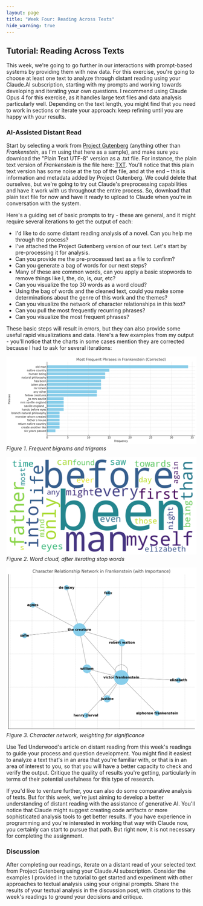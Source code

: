 ```yaml
---
layout: page
title: "Week Four: Reading Across Texts"
hide_warning: true
---
```


## Tutorial: Reading Across Texts

This week, we're going to go further in our interactions with prompt-based systems by providing them with new data. For this exercise, you're going to choose at least one text to analyze through distant reading using your Claude.AI subscription, starting with my prompts and working towards developing and iterating your own questions. I recommend using Claude Opus 4 for this exercise, as it handles large text files and data analysis particularly well. Depending on the text length, you might find that you need to work in sections or iterate your approach: keep refining until you are happy with your results.

### AI-Assisted Distant Read

Start by selecting a work from [Project Gutenberg](https://www.gutenberg.org/) (anything other than *Frankenstein*, as I'm using that here as a sample), and make sure you download the "Plain Text UTF-8" version as a .txt file. For instance, the plain text version of *Frankenstein* is the file here: [TXT](https://www.gutenberg.org/cache/epub/41445/pg41445.txt). You'll notice that this plain text version has some noise at the top of the file, and at the end – this is information and metadata added by Project Gutenberg. We could delete that ourselves, but we're going to try out Claude's preprocessing capabilities and have it work with us throughout the entire process. So, download that plain text file for now and have it ready to upload to Claude when you're in conversation with the system.

Here's a guiding set of basic prompts to try - these are general, and it might require several iterations to get the output of each:

- I'd like to do some distant reading analysis of a novel. Can you help me through the process?
- I've attached the Project Gutenberg version of our text. Let's start by pre-processing it for analysis.
- Can you provide me the pre-processed text as a file to confirm?
- Can you generate a bag of words for our next steps?
- Many of these are common words, can you apply a basic stopwords to remove things like I, the, do, is, our, etc?
- Can you visualize the top 30 words as a word cloud?
- Using the bag of words and the cleaned text, could you make some determinations about the genre of this work and the themes?
- Can you visualize the network of character relationships in this text?
- Can you pull the most frequently recurring phrases?
- Can you visualize the most frequent phrases?

These basic steps will result in errors, but they can also provide some useful rapid visualizations and data. Here's a few examples from my output - you'll notice that the charts in some cases mention they are corrected because I had to ask for several iterations:

![phrases](phrases.png)
*Figure 1. Frequent bigrams and trigrams*

![word cloud](wordcloud.png)
*Figure 2. Word cloud, after iterating stop words*

![character network](network.png)
*Figure 3. Character network, weighting for significance*

Use Ted Underwood's article on distant reading from this week's readings to guide your process and question development. You might find it easiest to analyze a text that's in an area that you're familiar with, or that is in an area of interest to you, so that you will have a better capacity to check and verify the output. Critique the quality of results you're getting, particularly in terms of their potential usefulness for this type of research.

If you'd like to venture further, you can also do some comparative analysis of texts. But for this week, we're just aiming to develop a better understanding of distant reading with the assistance of generative AI. You'll notice that Claude might suggest creating code artifacts or more sophisticated analysis tools to get better results. If you have experience in programming and you're interested in working that way with Claude now, you certainly can start to pursue that path. But right now, it is not necessary for completing the assignment.

### Discussion

After completing our readings, iterate on a distant read of your selected text from Project Gutenberg using your Claude.AI subscription. Consider the examples I provided in the tutorial to get started and experiment with other approaches to textual analysis using your original prompts. Share the results of your textual analysis in the discussion post, with citations to this week's readings to ground your decisions and critique. 